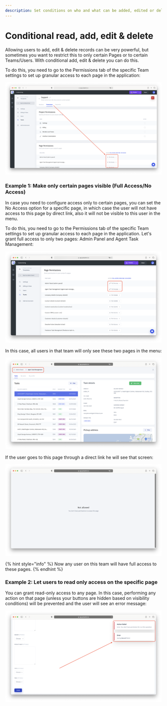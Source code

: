```yaml
---
description: Set conditions on who and what can be added, edited or deleted
---
```


# Conditional read, add, edit & delete

Allowing users to add, edit & delete records can be very powerful, but sometimes you want to restrict this to only certain Pages or to certain Teams/Users. With conditional add, edit & delete you can do this.

To do this, you need to go to the Permissions tab of the specific Team settings to set up granular access to each page in the application:

![](<../../.gitbook/assets/image (851).png>)

### Example 1: Make only certain pages visible (Full Access/No Access)

In case you need to configure access only to certain pages, you can set the No Access option for a specific page, in which case the user will not have access to this page by direct link, also it will not be visible to this user in the menu.

To do this, you need to go to the Permissions tab of the specific Team settings to set up granular access to each page in the application. Let's grant full access to only two pages: Admin Panel and Agent Task Management:

![](<../../.gitbook/assets/image (853).png>)

In this case, all users in that team will only see these two pages in the menu:

![](<../../.gitbook/assets/image (854).png>)

If the user goes to this page through a direct link he will see that screen:

![](<../../.gitbook/assets/image (855).png>)

{% hint style="info" %}
Now any user on this team will have full access to these pages.
{% endhint %}

### Example 2: Let users to read only access on the specific page

You can grant read-only access to any page. In this case, performing any action on that page (unless your buttons are hidden based on visibility conditions) will be prevented and the user will see an error message:

![](<../../.gitbook/assets/image (856).png>)

